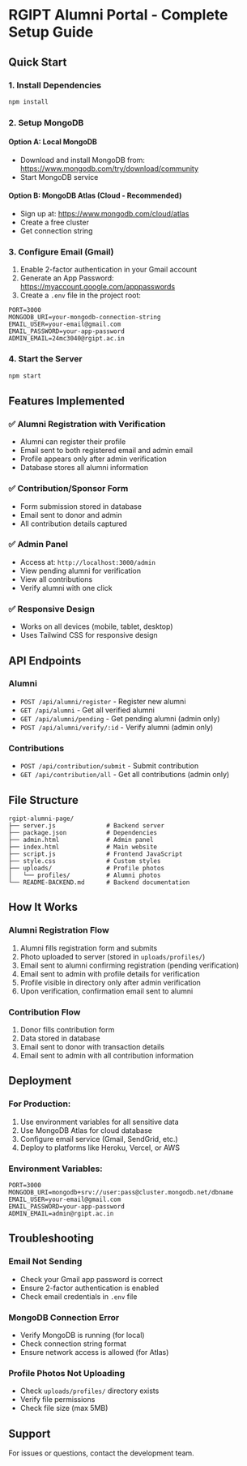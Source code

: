 # RGIPT Alumni Portal - Complete Setup Guide

## Quick Start

### 1. Install Dependencies

```bash
npm install
```

### 2. Setup MongoDB

#### Option A: Local MongoDB

- Download and install MongoDB from: https://www.mongodb.com/try/download/community
- Start MongoDB service

#### Option B: MongoDB Atlas (Cloud - Recommended)

- Sign up at: https://www.mongodb.com/cloud/atlas
- Create a free cluster
- Get connection string

### 3. Configure Email (Gmail)

1. Enable 2-factor authentication in your Gmail account
2. Generate an App Password: https://myaccount.google.com/apppasswords
3. Create a `.env` file in the project root:

```env
PORT=3000
MONGODB_URI=your-mongodb-connection-string
EMAIL_USER=your-email@gmail.com
EMAIL_PASSWORD=your-app-password
ADMIN_EMAIL=24mc3040@rgipt.ac.in
```

### 4. Start the Server

```bash
npm start
```

## Features Implemented

### ✅ Alumni Registration with Verification

- Alumni can register their profile
- Email sent to both registered email and admin email
- Profile appears only after admin verification
- Database stores all alumni information

### ✅ Contribution/Sponsor Form

- Form submission stored in database
- Email sent to donor and admin
- All contribution details captured

### ✅ Admin Panel

- Access at: `http://localhost:3000/admin`
- View pending alumni for verification
- View all contributions
- Verify alumni with one click

### ✅ Responsive Design

- Works on all devices (mobile, tablet, desktop)
- Uses Tailwind CSS for responsive design

## API Endpoints

### Alumni

- `POST /api/alumni/register` - Register new alumni
- `GET /api/alumni` - Get all verified alumni
- `GET /api/alumni/pending` - Get pending alumni (admin only)
- `POST /api/alumni/verify/:id` - Verify alumni (admin only)

### Contributions

- `POST /api/contribution/submit` - Submit contribution
- `GET /api/contribution/all` - Get all contributions (admin only)

## File Structure

```
rgipt-alumni-page/
├── server.js              # Backend server
├── package.json           # Dependencies
├── admin.html             # Admin panel
├── index.html             # Main website
├── script.js              # Frontend JavaScript
├── style.css              # Custom styles
├── uploads/               # Profile photos
│   └── profiles/          # Alumni photos
└── README-BACKEND.md      # Backend documentation
```

## How It Works

### Alumni Registration Flow

1. Alumni fills registration form and submits
2. Photo uploaded to server (stored in `uploads/profiles/`)
3. Email sent to alumni confirming registration (pending verification)
4. Email sent to admin with profile details for verification
5. Profile visible in directory only after admin verification
6. Upon verification, confirmation email sent to alumni

### Contribution Flow

1. Donor fills contribution form
2. Data stored in database
3. Email sent to donor with transaction details
4. Email sent to admin with all contribution information

## Deployment

### For Production:

1. Use environment variables for all sensitive data
2. Use MongoDB Atlas for cloud database
3. Configure email service (Gmail, SendGrid, etc.)
4. Deploy to platforms like Heroku, Vercel, or AWS

### Environment Variables:

```env
PORT=3000
MONGODB_URI=mongodb+srv://user:pass@cluster.mongodb.net/dbname
EMAIL_USER=your-email@gmail.com
EMAIL_PASSWORD=your-app-password
ADMIN_EMAIL=admin@rgipt.ac.in
```

## Troubleshooting

### Email Not Sending

- Check your Gmail app password is correct
- Ensure 2-factor authentication is enabled
- Check email credentials in `.env` file

### MongoDB Connection Error

- Verify MongoDB is running (for local)
- Check connection string format
- Ensure network access is allowed (for Atlas)

### Profile Photos Not Uploading

- Check `uploads/profiles/` directory exists
- Verify file permissions
- Check file size (max 5MB)

## Support

For issues or questions, contact the development team.
